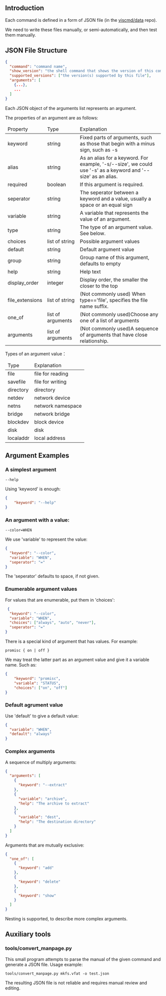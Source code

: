 
## Introduction

Each command is defined in a form of JSON file (in the [viscmd/data](https://github.com/viscmd/data) repo).

We need to write these files manually, or semi-automatically, and then test them manually. 

## JSON File Structure

```json
{
  "command": "command name",
  "show_version": "the shell command that shows the version of this command",
  "supported_versions": ["the version(s) supported by this file"],
  "arguments": [
    {...},
    ...
  ]
}
```

Each JSON object of the arguments list represents an argument.

The properties of an argument are as follows:
<table>
<thead>
<td>Property</td>
<td>Type</td>
<td>Explanation</td>
</thead>
<tr>
<td>keyword</td> <td>string</td> <td>Fixed parts of arguments, such as those that begin with a minus sign, such as -s</td>
</tr>
<tr>
<td>alias</td> <td>string</td> <td>As an alias for a keyword. For example, '-s/--size', we could use '-s' as a keyword and '--size' as an alias. </td>
</tr>
<tr>
<td>required</td> <td>boolean</td> <td>If this argument is required.</td>
</tr>
<tr>
<td>seperator</td> <td>string</td> <td>The seperator between a keyword and a value, usually a space or an equal sign</td>
</tr>
<tr>
<td>variable</td> <td>string</td> <td>A variable that represents the value of an argument.</td>
</tr>
<tr>
<td>type</td> <td>string</td> <td>The type of an argument value. See below.</td>
</tr>
<tr>
<td>choices</td> <td>list of string</td> <td>Possible argument values</td>
</tr>
<tr>
<td>default</td> <td>string</td> <td>Default argument value</td>
</tr>
<tr>
<td>group</td> <td>string</td> <td>Group name of this argument, defaults to empty</td>
</tr>
<tr>
<td>help</td> <td>string</td> <td>Help text</td>
</tr>
<tr>
<td>display_order</td> <td>integer</td> <td>Display order, the smaller the closer to the top</td>
</tr>
<tr>
<td>file_extensions</td> <td>list of string</td> <td>(Not commonly used) When type=='file', specifies the file name suffix.</td>
</tr>
<tr>
<td>one_of</td> <td>list of arguments</td> <td>(Not commonly used)Choose any one of a list of arguments</td>
</tr>
<tr>
<td>arguments</td> <td>list of arguments</td> <td>(Not commonly used)A sequence of arguments that have close relationship.</td>
</tr>
</table>


Types of an argument value：
<table>
<thead>
<td>Type</td>
<td>Explanation</td>
</thead>
<tr><td>file</td> <td>file for reading</td></tr>
<tr><td>savefile</td> <td>file for writing</td></tr>
<tr><td>directory</td> <td>directory</td></tr>
<tr><td>netdev</td> <td>network device</td></tr>
<tr><td>netns</td> <td>network namespace</td></tr>
<tr><td>bridge</td> <td>network bridge</td></tr>
<tr><td>blockdev</td> <td>block device</td></tr>
<tr><td>disk</td> <td>disk</td></tr>
<tr><td>localaddr</td> <td>local address</td></tr>
</table>

## Argument Examples
### A simplest argument
```text
--help
```
Using 'keyword' is enough:
```json
{
    "keyword": "--help"
}
```

### An argument with a value:
```text
--color=WHEN
```
We use 'variable' to represent the value:
```json
{
  "keyword": "--color",
  "variable": "WHEN",
  "seperator": "="
}
```
The 'seperator' defaults to space, if not given.

### Enumerable argument values

For values that are enumerable, put them in 'choices':

```json
 {
  "keyword": "--color",
  "variable": "WHEN",
  "choices": ["always", "auto", "never"],
  "seperator": "="
}
```

There is a special kind of argument that has values. For example:
```text
promisc { on | off }
```

We may treat the latter part as an argument value and give it a variable name. Such as:
```json
{
    "keyword": "promisc",
    "variable": "STATUS",
    "choices": ["on", "off"]
}
```

### Default agrument value

Use 'default' to give a default value:
```json
{
  "variable": "WHEN",
  "default": "always"
}
```

### Complex arguments

A sequence of multiply arguments:

```json
{
  "arguments": [
    {
      "keyword": "--extract"
    },
    {
      "variable": "archive",
      "help": "The archive to extract"
    },
    {
      "variable": "dest",
      "help": "The destination directory"
    }
  ]
}
```

Arguments that are mutually exclusive:

```json
{
  "one_of": [
    {
      "keyword": "add"
    },
    {
      "keyword": "delete"
    },
    {
      "keyword": "show"
    }
  ]
}
```

Nesting is supported, to describe more complex arguments.

## Auxiliary tools

### tools/convert_manpage.py

This small program attempts to parse the manual of the given command and generate a JSON file. Usage example:

```shell
tools/convert_manpage.py mkfs.vfat -o test.json
```

The resulting JSON file is not reliable and requires manual review and editing.
